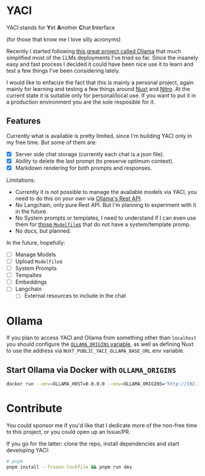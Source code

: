 # YACI
YACI stands for **Y**et **A**nother **C**hat **I**nterface

(for those that know me I love silly acronyms)

Recently I started following [this great project called Ollama](https://github.com/jmorganca/ollama/) that much simplified most of the LLMs deployments I've tried so far. Since the insanely easy and fast process I decided it could have been nice use it to learn and test a few things I've been considering lately.

I would like to enfacize the fact that this is mainly a personal project, again mainly for learning and testing a few things around [Nuxt](https://nuxt.com) and [Nitro](https://nitro.unjs.io/). At the current state it is suitable only for personal/local use. If you want to put it in a production environment you are the sole resposible for it.

## Features
Currently what is available is pretty limited, since I'm building YACI only in my free time. But some of them are:
- [x] Server side chat storage (currently each chat is a json file).
- [x] Ability to delete the last prompt (to preserve optimum context).
- [x] Markdown rendering for both prompts and responses.

Limitations:
- Currently it is not possible to manage the available models via YACI, you need to do this on your own via [Ollama's Rest API](https://github.com/jmorganca/ollama/blob/main/docs/api.md).
- No Langchain, only pure Rest API. But I'm planning to experiment with it in the future.
- No System prompts or templates, I need to understand if I can even use them for [those `Modelfile`s](https://github.com/jmorganca/ollama/blob/main/docs/modelfile.md) that do not have a system/template promp.
- No docs, but planned.

In the future, hopefully:
- [ ] Manage Models
- [ ] Upload `Modelfile`s
- [ ] System Prompts
- [ ] Tempaltes
- [ ] Embeddings
- [ ] Langchain
  - [ ] External resources to include in the chat

# Ollama
If you plan to access YACI and Ollama from something other than `localhost` you should configure the [`OLLAMA_ORIGINS` variable](https://github.com/jmorganca/ollama/blob/main/docs/faq.md#how-can-i-allow-additional-web-origins-to-access-ollama), as well as defining Nuxt to use the address via `NUXT_PUBLIC_YACI_OLLAMA_BASE_URL` env variable.

## Start Ollama via Docker with `OLLAMA_ORIGINS`
```bash
docker run --env=OLLAMA_HOST=0.0.0.0 --env=OLLAMA_ORIGINS="http://192.168.1.1:*,http://HOSTNAME.local:*" --volume=ollama:/root/.ollama -p 11434:11434 --name=ollama -d ollama/ollama:latest
```

# Contribute

You could sponsor me if you'd like that I dedicate more of the non-free time to this project, or you could open up an Issue/PR.

If you go for the latter: clone the repo, install dependencies and start developing YACI:

```bash
# pnpm
pnpm install --frozen-lockfile && pnpm run dev
```
